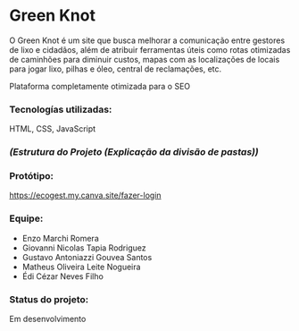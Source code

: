 # Green Knot
 O Green Knot é um site que busca melhorar a comunicação entre gestores de lixo e cidadãos, além de atribuir ferramentas úteis como rotas otimizadas de caminhões para diminuir custos, mapas com as localizações de locais para jogar lixo, pilhas e óleo, central de reclamações, etc.

 Plataforma completamente otimizada para o SEO

### Tecnologías utilizadas:
HTML, CSS, JavaScript

### *(Estrutura do Projeto (Explicação da divisão de pastas))*

### Protótipo: 
https://ecogest.my.canva.site/fazer-login

### Equipe:
- Enzo Marchi Romera
- Giovanni Nicolas Tapia Rodriguez
- Gustavo Antoniazzi Gouvea Santos
- Matheus Oliveira Leite Nogueira
- Édi Cézar Neves Filho

### Status do projeto: 
Em desenvolvimento
